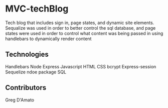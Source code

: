 # MVC-techBlog

Tech blog that includes sign in, page states, and dynamic site elements. Sequalize was used in order to better control the sql database, 
and page states were used in order to control what content was being passed in using handlebars to dynamically render content

## Technologies
Handlebars
Node
Express
Javascript
HTML
CSS
bcrypt
Express-session
Sequelize ndoe package
SQL

## Contributors
Greg D'Amato